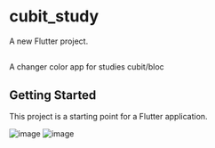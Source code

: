 # cubit_study

A new Flutter project.
##
A changer color app for studies cubit/bloc

## Getting Started

This project is a starting point for a Flutter application.

![image](https://user-images.githubusercontent.com/110061019/185687234-2ded4651-229e-43df-9b1d-20e12f29e8e2.png)
![image](https://user-images.githubusercontent.com/110061019/185687272-97517a6e-94f5-4359-8372-8fbc8ce99896.png)
